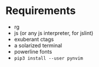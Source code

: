 # Requirements

- rg
- js (or any js interpreter, for jslint)
- exuberant ctags
- a solarized terminal
- powerline fonts
- `pip3 install --user pynvim`
